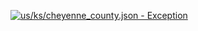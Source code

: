 [![us/ks/cheyenne_county.json - Exception](https://img.shields.io/badge/us/ks/cheyenne_county.json-Exception-red)](https://github.com/openaddresses/openaddresses/tree/master/sources/us/ks/cheyenne_county.json)